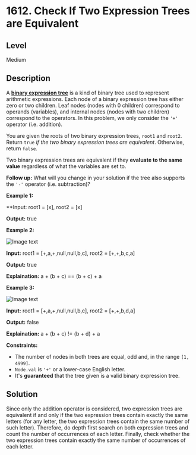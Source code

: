 # 1612. Check If Two Expression Trees are Equivalent
## Level
Medium

## Description
A **[binary expression tree](https://en.wikipedia.org/wiki/Binary_expression_tree)** is a kind of binary tree used to represent arithmetic expressions. Each node of a binary expression tree has either zero or two children. Leaf nodes (nodes with 0 children) correspond to operands (variables), and internal nodes (nodes with two children) correspond to the operators. In this problem, we only consider the `'+'` operator (i.e. addition).

You are given the roots of two binary expression trees, `root1` and `root2`. Return `true` *if the two binary expression trees are equivalent*. Otherwise, return `false`.

Two binary expression trees are equivalent if they **evaluate to the same value** regardless of what the variables are set to.

**Follow up:** What will you change in your solution if the tree also supports the `'-'` operator (i.e. subtraction)?

**Example 1:**

**Input: root1 = [x], root2 = [x]

**Output:** true

**Example 2:**

![Image text](https://assets.leetcode.com/uploads/2020/10/04/tree1.png)

**Input:** root1 = [+,a,+,null,null,b,c], root2 = [+,+,b,c,a]

**Output:** true

**Explaination:** a + (b + c) == (b + c) + a

**Example 3:**

![Image text](https://assets.leetcode.com/uploads/2020/10/04/tree2.png)

**Input:** root1 = [+,a,+,null,null,b,c], root2 = [+,+,b,d,a]

**Output:** false

**Explaination:** a + (b + c) != (b + d) + a

**Constraints:**

* The number of nodes in both trees are equal, odd and, in the range `[1, 4999]`.
* `Node.val` is `'+'` or a lower-case English letter.
* It's **guaranteed** that the tree given is a valid binary expression tree.

## Solution
Since only the addition operator is considered, two expression trees are equivalent if and only if the two expression trees contain exactly the same letters (for any letter, the two expression trees contain the same number of such letter). Therefore, do depth first search on both expression trees and count the number of occurrences of each letter. Finally, check whether the two expression trees contain exactly the same number of occurrences of each letter.
